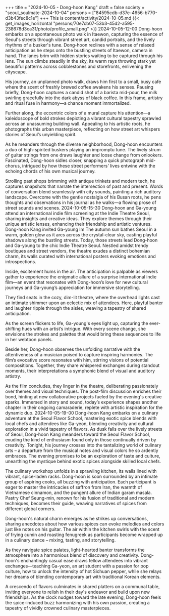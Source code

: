 +++
title = "2024-10-05 - Dong-hoon Kang"
draft = false
society = "seoul_soulmate-2024-10-04"
persons = ["84595cdb-d37e-4656-b770-d3b43fec8c1e"]
+++
This is content/activity/2024-10-05.md
{{< get_images_horizontal "persons/70e7cb07-53b3-45d2-a595-238678d3ca31/photo/profile_small.png" >}}
2024-10-05-12-00
Dong-hoon embarks on a spontaneous photo walk in Itaewon, capturing the essence of Seoul's streets through vibrant street art, candid portraits, and the lively rhythms of a busker's tune.
Dong-hoon reclines with a sense of relaxed anticipation as he steps onto the bustling streets of Itaewon, camera in hand. The lanes brim with hidden stories waiting to be captured through his lens. The sun climbs steadily in the sky, its warm rays throwing stark yet beautiful patterns across cobblestones and storefronts, enlivening the cityscape.

His journey, an unplanned photo walk, draws him first to a small, busy cafe where the scent of freshly brewed coffee awakens his senses. Pausing briefly, Dong-hoon captures a candid shot of a barista mid-pour, the milk swirling gracefully into the dark abyss of black coffee. In this frame, artistry and ritual fuse in harmony—a chance moment immortalized.

Further along, the eccentric colors of a mural capture his attention—a kaleidoscope of bold strokes depicting a vibrant cultural tapestry sprawled across an unassuming building wall. Appealing to his artistic roots, he photographs this urban masterpiece, reflecting on how street art whispers stories of Seoul’s unyielding spirit.

As he meanders through the diverse neighborhood, Dong-hoon encounters a duo of high-spirited buskers playing an impromptu tune. The lively strum of guitar strings from one draws laughter and loose change from onlookers. Fascinated, Dong-hoon sidles closer, snapping a quick photograph mid-chorus, intrigued by how these street performers' lives entwine with the echoing chords of his own musical journey.

Strolling past shops brimming with antique trinkets and modern tech, he captures snapshots that narrate the intersection of past and present. Words of conversation blend seamlessly with city sounds, painting a rich auditory landscape. Overcome with the gentle nostalgia of his Busan roots, he pens thoughts and observations in his journal as he walks—a flowing prose of street sounds and scenes.
2024-10-05-15-30
Dong-hoon and Ga-young attend an international indie film screening at the Indie Theatre Seoul, sharing insights and creative ideas. They explore themes through their unique artistic lenses, enhancing their friendship and artistic ventures.
Dong-hoon Kang invited Ga-young Im
The autumn sun bathes Seoul in a warm, golden glow as it arcs across the crystal-clear sky, casting playful shadows along the bustling streets. Today, those streets lead Dong-hoon and Ga-young to the chic Indie Theatre Seoul. Nestled amidst trendy boutiques and street vendors, the theatre exudes a distinct bohemian charm, its walls curated with international posters evoking emotions and introspections.

Inside, excitement hums in the air. The anticipation is palpable as viewers gather to experience the enigmatic allure of a surprise international indie film—an event that resonates with Dong-hoon’s love for new cultural journeys and Ga-young’s appreciation for immersive storytelling.

They find seats in the cozy, dim-lit theatre, where the overhead lights cast an intimate shimmer upon an eclectic mix of attendees. Here, playful banter and laughter ripple through the aisles, weaving a tapestry of shared anticipation.

As the screen flickers to life, Ga-young's eyes light up, capturing the ever-shifting hues with an artist’s intrigue. With every scene change, she envisions the strokes and palettes that would bring these sequences to life in her webtoon panels.

Beside her, Dong-hoon observes the unfolding narrative with the attentiveness of a musician poised to capture inspiring harmonies. The film’s evocative score resonates with him, stirring visions of potential compositions. Together, they share whispered exchanges during standout moments, their interpretations a symphonic blend of visual and auditory artistry.

As the film concludes, they linger in the theatre, deliberating passionately over themes and visual techniques. The post-film discussion enriches their bond, hinting at new collaborative projects fueled by the evening's creative sparks. Immersed in story and sound, today’s experience shapes another chapter in their ongoing camaraderie, replete with artistic inspiration for the dynamic duo.
2024-10-05-19-00
Dong-hoon Kang embarks on a culinary adventure at the Seoul Flavor School, mastering exotic spice blends with local chefs and attendees like Ga-yeon, blending creativity and cultural exploration in a vivid tapestry of flavors.
As dusk falls over the lively streets of Seoul, Dong-hoon Kang meanders toward the Seoul Flavor School, exuding the kind of enthusiasm found only in those continually driven by creativity. Tonight, his journey crosses into the tantalizing world of culinary arts – a departure from the musical notes and visual colors he so ardently embraces. The evening promises to be an exploration of taste and culture, unearthing the mystique behind exotic spices alongside skilled local chefs.

The culinary workshop unfolds in a sprawling kitchen, its walls lined with vibrant, spice-laden racks. Dong-hoon is soon surrounded by an intimate group of aspiring cooks, all buzzing with anticipation. Each participant is eager to master the intricacies of saffron from Iran, the warmth of Vietnamese cinnamon, and the pungent allure of Indian garam masala. Pastry Chef Seung-min, renown for his fusion of traditional and modern techniques, becomes their guide, weaving narratives of spices from different global corners.

Dong-hoon's natural charm emerges as he strikes up conversations, sharing anecdotes about how various spices can evoke melodies and colors just like notes on his guitar. The air within the kitchen swirls with the scent of frying cumin and roasting fenugreek as participants become wrapped up in a culinary dance – mixing, tasting, and storytelling.

As they navigate spice palates, light-hearted banter transforms the atmosphere into a harmonious blend of discovery and creativity. Dong-hoon's enchantingly casual ease draws fellow attendees into vibrant exchanges—teaching Ga-yeon, an art student with a passion for pop culture, how to unlock the intensity of hot Sichuan pepper, while she relays her dreams of blending contemporary art with traditional Korean elements.

A crescendo of flavors culminates in shared platters on a communal table, inviting everyone to relish in their day's endeavor and build upon new friendships. As the clock nudges toward the late evening, Dong-hoon feels the spice-induced buzz harmonizing with his own passion, creating a tapestry of vividly crowned culinary masterpieces.
